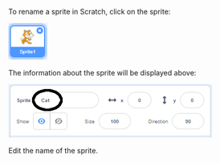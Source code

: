 To rename a sprite in Scratch, click on the sprite:

![screenshot](images/rename-info.png)

The information about the sprite will be displayed above:

![screenshot](images/rename-change.png)

Edit the name of the sprite.